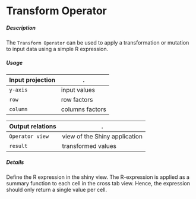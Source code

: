 # Transform Operator

##### Description

The `Transform Operator` can be used to apply a transformation or mutation to input data using a simple R expression.

##### Usage

Input projection|.
---|---
`y-axis`        | input values
`row`           | row factors
`column`        | columns factors


Output relations|.
---|---
`Operator view`        | view of the Shiny application
`result`  | transformed values

##### Details

Define the R expression in the shiny view. The R-expression is applied as a summary function to each cell in the cross tab view. Hence, the expression should only return a single value per cell.



